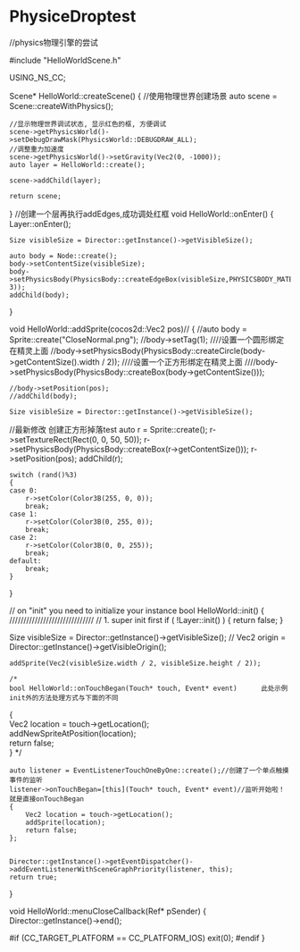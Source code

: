 # PhysiceDroptest
//physics物理引擎的尝试

#include "HelloWorldScene.h"

USING_NS_CC;

Scene* HelloWorld::createScene()
{
	//使用物理世界创建场景
	auto scene = Scene::createWithPhysics();

	//显示物理世界调试状态, 显示红色的框, 方便调试
	scene->getPhysicsWorld()->setDebugDrawMask(PhysicsWorld::DEBUGDRAW_ALL);
	//调整重力加速度
	scene->getPhysicsWorld()->setGravity(Vec2(0, -1000));
	auto layer = HelloWorld::create();

	scene->addChild(layer);

	return scene;
}
//创建一个层再执行addEdges,成功调处红框
void HelloWorld::onEnter() {
	Layer::onEnter();
	
	Size visibleSize = Director::getInstance()->getVisibleSize();
	
	auto body = Node::create();
	body->setContentSize(visibleSize);
	body->setPhysicsBody(PhysicsBody::createEdgeBox(visibleSize,PHYSICSBODY_MATERIAL_DEFAULT, 3));
	addChild(body);

}


void HelloWorld::addSprite(cocos2d::Vec2 pos)//
{
	//auto body = Sprite::create("CloseNormal.png");
	//body->setTag(1);
	////设置一个圆形绑定在精灵上面
	//body->setPhysicsBody(PhysicsBody::createCircle(body->getContentSize().width / 2));
	////设置一个正方形绑定在精灵上面
	////body->setPhysicsBody(PhysicsBody::createBox(body->getContentSize()));

	//body->setPosition(pos);
	//addChild(body);

	Size visibleSize = Director::getInstance()->getVisibleSize();

//最新修改 创建正方形掉落test
	auto r = Sprite::create();
	r->setTextureRect(Rect(0, 0, 50, 50));
	r->setPhysicsBody(PhysicsBody::createBox(r->getContentSize()));
	r->setPosition(pos);
	addChild(r);

	switch (rand()%3)
	{
	case 0:
		r->setColor(Color3B(255, 0, 0));
		break;
	case 1:
		r->setColor(Color3B(0, 255, 0));
		break;
	case 2:
		r->setColor(Color3B(0, 0, 255));
		break;
	default:
		break;
	}
}



// on "init" you need to initialize your instance
bool HelloWorld::init()
{
    //////////////////////////////
    // 1. super init first
    if ( !Layer::init() )
    {
        return false;
    }
    
   Size visibleSize = Director::getInstance()->getVisibleSize();
  //  Vec2 origin = Director::getInstance()->getVisibleOrigin();

	addSprite(Vec2(visibleSize.width / 2, visibleSize.height / 2));

	/*
	bool HelloWorld::onTouchBegan(Touch* touch, Event* event)      此处示例init外的方法处理方式与下面的不同  
{  
    Vec2 location = touch->getLocation();  
    addNewSpriteAtPosition(location);  
    return false;  
}     */

	auto listener = EventListenerTouchOneByOne::create();//创建了一个单点触摸事件的监听
	listener->onTouchBegan=[this](Touch* touch, Event* event)//监听开始啦！就是直接onTouchBegan
	{
		Vec2 location = touch->getLocation();
		addSprite(location);
		return false;
	};
	

	Director::getInstance()->getEventDispatcher()->addEventListenerWithSceneGraphPriority(listener, this);
    return true;
}


void HelloWorld::menuCloseCallback(Ref* pSender)
{
    Director::getInstance()->end();

#if (CC_TARGET_PLATFORM == CC_PLATFORM_IOS)
    exit(0);
#endif
}

